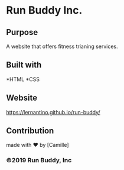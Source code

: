 # Run Buddy Inc.
## Purpose
A website that offers fitness trianing services.

## Built with 
*HTML
*CSS

## Website
https://lernantino.github.io/run-buddy/

## Contribution
made with ❤️ by [Camille]

### &copy;2019 Run Buddy, Inc
